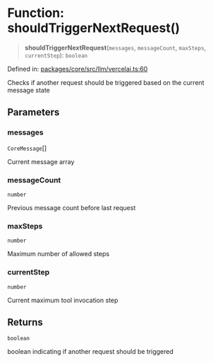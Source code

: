 # Function: shouldTriggerNextRequest()

> **shouldTriggerNextRequest**(`messages`, `messageCount`, `maxSteps`, `currentStep`): `boolean`

Defined in: [packages/core/src/llm/vercelai.ts:60](https://github.com/GeoDaCenter/openassistant/blob/0f7bf760e453a1735df9463dc799b04ee2f630fd/packages/core/src/llm/vercelai.ts#L60)

Checks if another request should be triggered based on the current message state

## Parameters

### messages

`CoreMessage`[]

Current message array

### messageCount

`number`

Previous message count before last request

### maxSteps

`number`

Maximum number of allowed steps

### currentStep

`number`

Current maximum tool invocation step

## Returns

`boolean`

boolean indicating if another request should be triggered
